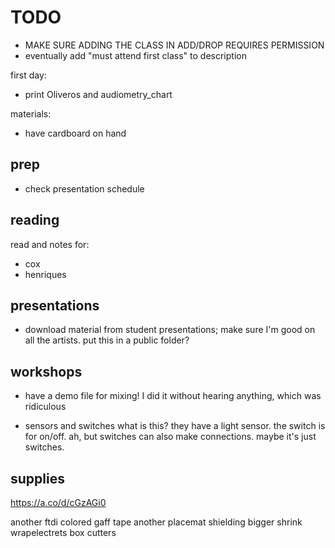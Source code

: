 # TODO

- MAKE SURE ADDING THE CLASS IN ADD/DROP REQUIRES PERMISSION
- eventually add "must attend first class" to description

first day:
- print Oliveros and audiometry_chart

materials:
- have cardboard on hand


## prep
- check presentation schedule


## reading
read and notes for:
- cox
- henriques


## presentations
- download material from student presentations; make sure I'm good on all the artists. put this in a public folder?


## workshops

- have a demo file for mixing! I did it without hearing anything, which was ridiculous

- sensors and switches
what is this? they have a light sensor. the switch is for on/off. ah, but switches can also make connections. maybe it's just switches.



## supplies

https://a.co/d/cGzAGi0

another ftdi
colored gaff tape
another placemat
shielding
bigger shrink wrapelectrets
box cutters

